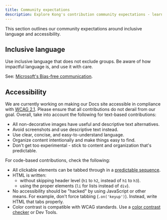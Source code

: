 ```yaml
---
title: Community expectations
description: Explore Kong's contribution community expectations - learn how to engage, collaborate, and contribute to Kong's open source docs project efficiently.
---
```


This section outlines our community expectations around inclusive language and accessibility. 

## Inclusive language

Use inclusive language that does not exclude groups. Be aware of how impactful language is, and use it with care. 

See: [Microsoft's Bias-free communication](https://docs.microsoft.com/en-us/style-guide/bias-free-communication). 

## Accessibility

We are currently working on making our Docs site accessible in compliance with [WCAG 2.1](https://www.w3.org/WAI/standards-guidelines/wcag/glance/). Please ensure that all contributions do not derail from our goal. Overall, take into account the following for text-based contributions:

* All non-decorative images have useful and descriptive text alternatives. 
* Avoid screenshots and use descriptive text instead. 
* Use clear, concise, and easy-to-understand language. 
* Organize content intentionally and make things easy to find. 
* Don't get too experimental - stick to content and organization that's predictable. 

For code-based contributions, check the following:

* All clickable elements can be tabbed through in a [predictable sequence](https://www.w3.org/TR/UNDERSTANDING-WCAG20/navigation-mechanisms-focus-order.html). 
* HTML is written:
    * without skipping header level (`h1` to `h2`, instead of `h1` to `h3`).
    * using the proper elements (`li` for lists instead of `div`).
* No accessibility should be "hacked" by using JavaScript or other means. For example, don't force tabbing (`.on('keyup')`). Instead, write HTML that tabs properly. 
* Color contrast is compatible with WCAG standards. Use a [color contrast checker](https://color.a11y.com/) or Dev Tools. 
